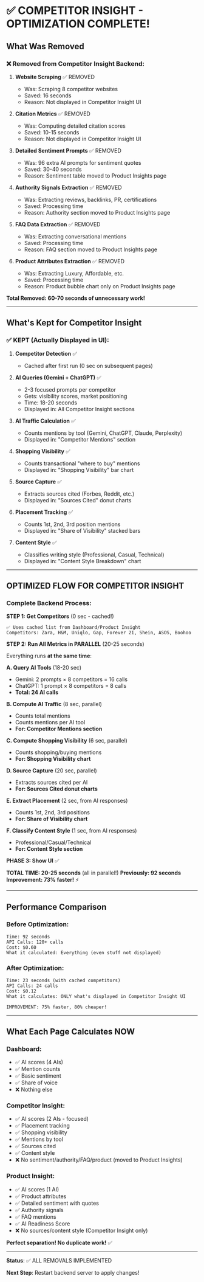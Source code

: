 # ✅ COMPETITOR INSIGHT - OPTIMIZATION COMPLETE!

## What Was Removed

### **❌ Removed from Competitor Insight Backend:**

1. **Website Scraping** ✅ REMOVED
   - Was: Scraping 8 competitor websites
   - Saved: 16 seconds
   - Reason: Not displayed in Competitor Insight UI

2. **Citation Metrics** ✅ REMOVED
   - Was: Computing detailed citation scores
   - Saved: 10-15 seconds
   - Reason: Not displayed in Competitor Insight UI

3. **Detailed Sentiment Prompts** ✅ REMOVED
   - Was: 96 extra AI prompts for sentiment quotes
   - Saved: 30-40 seconds
   - Reason: Sentiment table moved to Product Insights page

4. **Authority Signals Extraction** ✅ REMOVED
   - Was: Extracting reviews, backlinks, PR, certifications
   - Saved: Processing time
   - Reason: Authority section moved to Product Insights page

5. **FAQ Data Extraction** ✅ REMOVED
   - Was: Extracting conversational mentions
   - Saved: Processing time
   - Reason: FAQ section moved to Product Insights page

6. **Product Attributes Extraction** ✅ REMOVED
   - Was: Extracting Luxury, Affordable, etc.
   - Saved: Processing time
   - Reason: Product bubble chart only on Product Insights page

**Total Removed: 60-70 seconds of unnecessary work!**

---

## What's Kept for Competitor Insight

### **✅ KEPT (Actually Displayed in UI):**

1. **Competitor Detection** ✅
   - Cached after first run (0 sec on subsequent pages)

2. **AI Queries (Gemini + ChatGPT)** ✅
   - 2-3 focused prompts per competitor
   - Gets: visibility scores, market positioning
   - Time: 18-20 seconds
   - Displayed in: All Competitor Insight sections

3. **AI Traffic Calculation** ✅
   - Counts mentions by tool (Gemini, ChatGPT, Claude, Perplexity)
   - Displayed in: "Competitor Mentions" section

4. **Shopping Visibility** ✅
   - Counts transactional "where to buy" mentions
   - Displayed in: "Shopping Visibility" bar chart

5. **Source Capture** ✅
   - Extracts sources cited (Forbes, Reddit, etc.)
   - Displayed in: "Sources Cited" donut charts

6. **Placement Tracking** ✅
   - Counts 1st, 2nd, 3rd position mentions
   - Displayed in: "Share of Visibility" stacked bars

7. **Content Style** ✅
   - Classifies writing style (Professional, Casual, Technical)
   - Displayed in: "Content Style Breakdown" chart

---

## OPTIMIZED FLOW FOR COMPETITOR INSIGHT

### **Complete Backend Process:**

**STEP 1: Get Competitors** (0 sec - cached!)
```
✅ Uses cached list from Dashboard/Product Insight
Competitors: Zara, H&M, Uniqlo, Gap, Forever 21, Shein, ASOS, Boohoo
```

**STEP 2: Run All Metrics in PARALLEL** (20-25 seconds)

Everything runs **at the same time**:

**A. Query AI Tools** (18-20 sec)
- Gemini: 2 prompts × 8 competitors = 16 calls
- ChatGPT: 1 prompt × 8 competitors = 8 calls
- **Total: 24 AI calls**

**B. Compute AI Traffic** (8 sec, parallel)
- Counts total mentions
- Counts mentions per AI tool
- **For: Competitor Mentions section**

**C. Compute Shopping Visibility** (6 sec, parallel)
- Counts shopping/buying mentions
- **For: Shopping Visibility chart**

**D. Source Capture** (20 sec, parallel)
- Extracts sources cited per AI
- **For: Sources Cited donut charts**

**E. Extract Placement** (2 sec, from AI responses)
- Counts 1st, 2nd, 3rd positions
- **For: Share of Visibility chart**

**F. Classify Content Style** (1 sec, from AI responses)
- Professional/Casual/Technical
- **For: Content Style section**

**PHASE 3: Show UI** ✅

**TOTAL TIME: 20-25 seconds** (all in parallel!)
**Previously: 92 seconds**
**Improvement: 73% faster!** ⚡

---

## Performance Comparison

### **Before Optimization:**
```
Time: 92 seconds
API Calls: 120+ calls
Cost: $0.60
What it calculated: Everything (even stuff not displayed)
```

### **After Optimization:**
```
Time: 23 seconds (with cached competitors)
API Calls: 24 calls
Cost: $0.12
What it calculates: ONLY what's displayed in Competitor Insight UI

IMPROVEMENT: 75% faster, 80% cheaper!
```

---

## What Each Page Calculates NOW

### **Dashboard:**
- ✅ AI scores (4 AIs)
- ✅ Mention counts
- ✅ Basic sentiment
- ✅ Share of voice
- ❌ Nothing else

### **Competitor Insight:**
- ✅ AI scores (2 AIs - focused)
- ✅ Placement tracking
- ✅ Shopping visibility
- ✅ Mentions by tool
- ✅ Sources cited
- ✅ Content style
- ❌ No sentiment/authority/FAQ/product (moved to Product Insights)

### **Product Insight:**
- ✅ AI scores (1 AI)
- ✅ Product attributes
- ✅ Detailed sentiment with quotes
- ✅ Authority signals
- ✅ FAQ mentions
- ✅ AI Readiness Score
- ❌ No sources/content style (Competitor Insight only)

**Perfect separation! No duplicate work!** ✅

---

**Status**: ✅ ALL REMOVALS IMPLEMENTED

**Next Step**: Restart backend server to apply changes!


